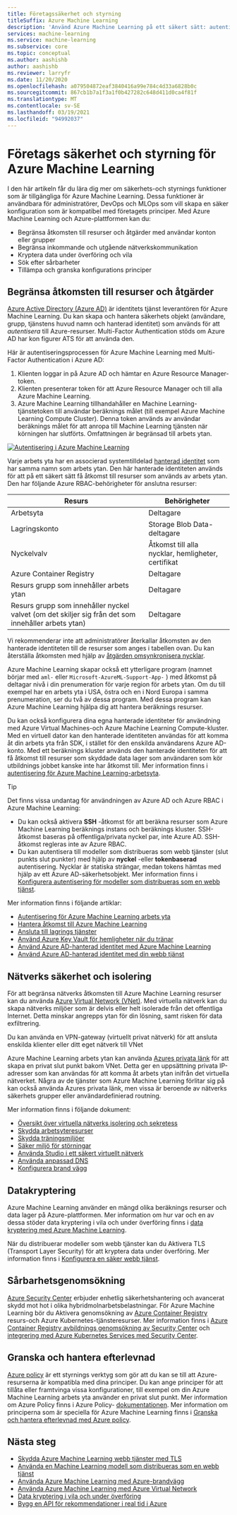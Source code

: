 ```yaml
---
title: Företagssäkerhet och styrning
titleSuffix: Azure Machine Learning
description: 'Använd Azure Machine Learning på ett säkert sätt: autentisering, auktorisering, nätverks säkerhet, data kryptering och övervakning.'
services: machine-learning
ms.service: machine-learning
ms.subservice: core
ms.topic: conceptual
ms.author: aashishb
author: aashishb
ms.reviewer: larryfr
ms.date: 11/20/2020
ms.openlocfilehash: a079504872eaf3840416a99e784c4d33a6828b0c
ms.sourcegitcommit: 867cb1b7a1f3a1f0b427282c648d411d0ca4f81f
ms.translationtype: MT
ms.contentlocale: sv-SE
ms.lasthandoff: 03/19/2021
ms.locfileid: "94992037"
---
```

# <a name="enterprise-security-and-governance-for-azure-machine-learning"></a>Företags säkerhet och styrning för Azure Machine Learning

I den här artikeln får du lära dig mer om säkerhets-och styrnings funktioner som är tillgängliga för Azure Machine Learning. Dessa funktioner är användbara för administratörer, DevOps och MLOps som vill skapa en säker konfiguration som är kompatibel med företagets principer. Med Azure Machine Learning och Azure-plattformen kan du:

* Begränsa åtkomsten till resurser och åtgärder med användar konton eller grupper
* Begränsa inkommande och utgående nätverkskommunikation
* Kryptera data under överföring och vila
* Sök efter sårbarheter
* Tillämpa och granska konfigurations principer

## <a name="restrict-access-to-resources-and-operations"></a>Begränsa åtkomsten till resurser och åtgärder

[Azure Active Directory (Azure AD)](../active-directory/fundamentals/active-directory-whatis.md) är identitets tjänst leverantören för Azure Machine Learning. Du kan skapa och hantera säkerhets objekt (användare, grupp, tjänstens huvud namn och hanterad identitet) som används för att _autentisera_ till Azure-resurser. Multi-Factor Authentication stöds om Azure AD har kon figurer ATS för att använda den.

Här är autentiseringsprocessen för Azure Machine Learning med Multi-Factor Authentication i Azure AD:

1. Klienten loggar in på Azure AD och hämtar en Azure Resource Manager-token.
1. Klienten presenterar token för att Azure Resource Manager och till alla Azure Machine Learning.
1. Azure Machine Learning tillhandahåller en Machine Learning-tjänstetoken till användar beräknings målet (till exempel Azure Machine Learning Compute Cluster). Denna token används av användar beräknings målet för att anropa till Machine Learning tjänsten när körningen har slutförts. Omfattningen är begränsad till arbets ytan.

[![Autentisering i Azure Machine Learning](media/concept-enterprise-security/authentication.png)](media/concept-enterprise-security/authentication.png#lightbox)

Varje arbets yta har en associerad systemtilldelad [hanterad identitet](../active-directory/managed-identities-azure-resources/overview.md) som har samma namn som arbets ytan. Den här hanterade identiteten används för att på ett säkert sätt få åtkomst till resurser som används av arbets ytan. Den har följande Azure RBAC-behörigheter för anslutna resurser:

| Resurs | Behörigheter |
| ----- | ----- |
| Arbetsyta | Deltagare |
| Lagringskonto | Storage Blob Data-deltagare |
| Nyckelvalv | Åtkomst till alla nycklar, hemligheter, certifikat |
| Azure Container Registry | Deltagare |
| Resurs grupp som innehåller arbets ytan | Deltagare |
| Resurs grupp som innehåller nyckel valvet (om det skiljer sig från det som innehåller arbets ytan) | Deltagare |

Vi rekommenderar inte att administratörer återkallar åtkomsten av den hanterade identiteten till de resurser som anges i tabellen ovan. Du kan återställa åtkomsten med hjälp av [åtgärden omsynkronisera nycklar](how-to-change-storage-access-key.md).

Azure Machine Learning skapar också ett ytterligare program (namnet börjar med `aml-` eller `Microsoft-AzureML-Support-App-` ) med åtkomst på deltagar nivå i din prenumeration för varje region för arbets ytan. Om du till exempel har en arbets yta i USA, östra och en i Nord Europa i samma prenumeration, ser du två av dessa program. Med dessa program kan Azure Machine Learning hjälpa dig att hantera beräknings resurser.

Du kan också konfigurera dina egna hanterade identiteter för användning med Azure Virtual Machines-och Azure Machine Learning Compute-kluster. Med en virtuell dator kan den hanterade identiteten användas för att komma åt din arbets yta från SDK, i stället för den enskilda användarens Azure AD-konto. Med ett beräknings kluster används den hanterade identiteten för att få åtkomst till resurser som skyddade data lager som användaren som kör utbildnings jobbet kanske inte har åtkomst till. Mer information finns i [autentisering för Azure Machine Learning-arbetsyta](how-to-setup-authentication.md).

> [!TIP]
> Det finns vissa undantag för användningen av Azure AD och Azure RBAC i Azure Machine Learning:
> * Du kan också aktivera __SSH__ -åtkomst för att beräkna resurser som Azure Machine Learning beräknings instans och beräknings kluster. SSH-åtkomst baseras på offentliga/privata nyckel par, inte Azure AD. SSH-åtkomst regleras inte av Azure RBAC.
> * Du kan autentisera till modeller som distribueras som webb tjänster (slut punkts slut punkter) med hjälp av __nyckel__ -eller __tokenbaserad__ autentisering. Nycklar är statiska strängar, medan tokens hämtas med hjälp av ett Azure AD-säkerhetsobjekt. Mer information finns i [Konfigurera autentisering för modeller som distribueras som en webb tjänst](how-to-authenticate-web-service.md).

Mer information finns i följande artiklar:
* [Autentisering för Azure Machine Learning arbets yta](how-to-setup-authentication.md)
* [Hantera åtkomst till Azure Machine Learning](how-to-assign-roles.md)
* [Ansluta till lagrings tjänster](how-to-access-data.md)
* [Använd Azure Key Vault för hemligheter när du tränar](how-to-use-secrets-in-runs.md)
* [Använd Azure AD-hanterad identitet med Azure Machine Learning](how-to-use-managed-identities.md)
* [Använd Azure AD-hanterad identitet med din webb tjänst](how-to-use-azure-ad-identity.md)

## <a name="network-security-and-isolation"></a>Nätverks säkerhet och isolering

För att begränsa nätverks åtkomsten till Azure Machine Learning resurser kan du använda [Azure Virtual Network (VNet)](../virtual-network/virtual-networks-overview.md). Med virtuella nätverk kan du skapa nätverks miljöer som är delvis eller helt isolerade från det offentliga Internet. Detta minskar angrepps ytan för din lösning, samt risken för data exfiltrering.

Du kan använda en VPN-gateway (virtuellt privat nätverk) för att ansluta enskilda klienter eller ditt eget nätverk till VNet

Azure Machine Learning arbets ytan kan använda [Azures privata länk](../private-link/private-link-overview.md) för att skapa en privat slut punkt bakom VNet. Detta ger en uppsättning privata IP-adresser som kan användas för att komma åt arbets ytan inifrån det virtuella nätverket. Några av de tjänster som Azure Machine Learning förlitar sig på kan också använda Azures privata länk, men vissa är beroende av nätverks säkerhets grupper eller användardefinierad routning.

Mer information finns i följande dokument:

* [Översikt över virtuella nätverks isolering och sekretess](how-to-network-security-overview.md)
* [Skydda arbetsyteresurser](how-to-secure-workspace-vnet.md)
* [Skydda träningsmiljöer](how-to-secure-training-vnet.md)
* [Säker miljö för störningar](how-to-secure-inferencing-vnet.md)
* [Använda Studio i ett säkert virtuellt nätverk](how-to-enable-studio-virtual-network.md)
* [Använda anpassad DNS](how-to-custom-dns.md)
* [Konfigurera brand vägg](how-to-access-azureml-behind-firewall.md)

<a id="encryption-at-rest"></a><a id="azure-blob-storage"></a>

## <a name="data-encryption"></a>Datakryptering

Azure Machine Learning använder en mängd olika beräknings resurser och data lager på Azure-plattformen. Mer information om hur var och en av dessa stöder data kryptering i vila och under överföring finns i [data kryptering med Azure Machine Learning](concept-data-encryption.md).

När du distribuerar modeller som webb tjänster kan du Aktivera TLS (Transport Layer Security) för att kryptera data under överföring. Mer information finns i [Konfigurera en säker webb tjänst](how-to-secure-web-service.md).

## <a name="vulnerability-scanning"></a>Sårbarhetsgenomsökning

[Azure Security Center](../security-center/security-center-introduction.md) erbjuder enhetlig säkerhetshantering och avancerat skydd mot hot i olika hybridmolnarbetsbelastningar. För Azure Machine Learning bör du Aktivera genomsökning av [Azure Container Registry](../container-registry/container-registry-intro.md) resurs-och Azure Kubernetes-tjänsteresurser. Mer information finns i [Azure Container Registry avbildnings genomsökning av Security Center](../security-center/defender-for-container-registries-introduction.md) och [integrering med Azure Kubernetes Services med Security Center](../security-center/defender-for-kubernetes-introduction.md).

## <a name="audit-and-manage-compliance"></a>Granska och hantera efterlevnad

[Azure policy](../governance/policy/index.yml) är ett styrnings verktyg som gör att du kan se till att Azure-resurserna är kompatibla med dina principer. Du kan ange principer för att tillåta eller framtvinga vissa konfigurationer, till exempel om din Azure Machine Learning arbets yta använder en privat slut punkt. Mer information om Azure Policy finns i Azure Policy- [dokumentationen](../governance/policy/overview.md). Mer information om principerna som är speciella för Azure Machine Learning finns i [Granska och hantera efterlevnad med Azure policy](how-to-integrate-azure-policy.md).

## <a name="next-steps"></a>Nästa steg

* [Skydda Azure Machine Learning webb tjänster med TLS](how-to-secure-web-service.md)
* [Använda en Machine Learning modell som distribueras som en webb tjänst](how-to-consume-web-service.md)
* [Använda Azure Machine Learning med Azure-brandvägg](how-to-access-azureml-behind-firewall.md)
* [Använda Azure Machine Learning med Azure Virtual Network](how-to-network-security-overview.md)
* [Data kryptering i vila och under överföring](concept-data-encryption.md)
* [Bygg en API för rekommendationer i real tid i Azure](/azure/architecture/reference-architectures/ai/real-time-recommendation)
